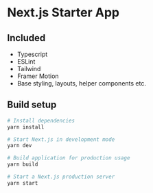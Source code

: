 # Next.js Starter App

## Included
 - Typescript
 - ESLint
 - Tailwind
 - Framer Motion
 - Base styling, layouts, helper components etc.

## Build setup
```bash
# Install dependencies
yarn install

# Start Next.js in development mode
yarn dev

# Build application for production usage
yarn build

# Start a Next.js production server
yarn start
```
